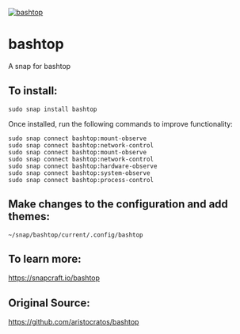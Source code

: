 
[![bashtop](https://snapcraft.io//bashtop/badge.svg)](https://snapcraft.io/bashtop)



# bashtop
A snap for bashtop


## To install:
`sudo snap install bashtop`


Once installed, run the following commands to improve functionality:

```
sudo snap connect bashtop:mount-observe
sudo snap connect bashtop:network-control
sudo snap connect bashtop:mount-observe
sudo snap connect bashtop:network-control
sudo snap connect bashtop:hardware-observe
sudo snap connect bashtop:system-observe
sudo snap connect bashtop:process-control
```

## Make changes to the configuration and add themes:

`~/snap/bashtop/current/.config/bashtop`

## To learn more:

https://snapcraft.io/bashtop 

## Original Source:

https://github.com/aristocratos/bashtop 
